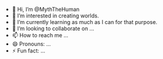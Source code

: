 - 👋 Hi, I’m @MythTheHuman
- 👀 I’m interested in creating worlds.
- 🌱 I’m currently learning as much as I can for that purpose.
- 💞️ I’m looking to collaborate on ...
- 📫 How to reach me ...
- 😄 Pronouns: ...
- ⚡ Fun fact: ...

<!---
MythTheHuman/MythTheHuman is a ✨ special ✨ repository because its `README.md` (this file) appears on your GitHub profile.
You can click the Preview link to take a look at your changes.
--->
